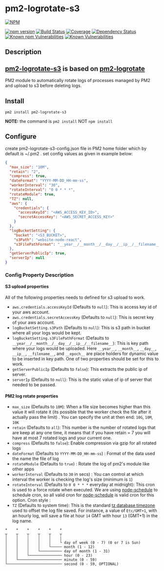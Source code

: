 # pm2-logrotate-s3

[![NPM](https://nodei.co/npm/pm2-logrotate-s3.png)](https://nodei.co/npm/pm2-logrotate-s3/)

[![npm version](https://badge.fury.io/js/pm2-logrotate-s3.png)](https://badge.fury.io/js/pm2-logrotate-s3)
[![Build Status](https://img.shields.io/travis/sthnaqvi/pm2-logrotate-s3.svg?style=flat-square)](https://travis-ci.org/sthnaqvi/pm2-logrotate-s3)
[![Coverage](https://img.shields.io/codecov/c/github/sthnaqvi/pm2-logrotate-s3.svg?style=flat-square)](https://codecov.io/github/sthnaqvi/pm2-logrotate-s3)
[![Dependency Status](https://img.shields.io/david/sthnaqvi/pm2-logrotate-s3.svg?style=flat-square)](https://david-dm.org/sthnaqvi/pm2-logrotate-s3)
[![Known npm Vulnerabilities](https://img.shields.io/snyk/vulnerabilities/npm/pm2-logrotate-s3.svg?label=npm%20vulnerabilities&style=flat-square)](https://snyk.io/test/npm/pm2-logrotate-s3)
[![Known Vulnerabilities](https://img.shields.io/snyk/vulnerabilities/github/sthnaqvi/pm2-logrotate-s3.svg?label=repo%20vulnerabilities&style=flat-square&targetFile=package.json)](https://snyk.io/test/github/sthnaqvi/pm2-logrotate-s3?targetFile=package.json)

## Description
## [pm2-logrotate-s3](https://github.com/sthnaqvi/pm2-logrotate-s3) is based on [pm2-logrotate](https://github.com/keymetrics/pm2-logrotate)

PM2 module to automatically rotate logs of processes managed by PM2 and upload to s3 before deleting logs.

## Install

`pm2 install pm2-logrotate-s3`

**NOTE:** the command is `pm2 install` NOT `npm install`

## Configure
create pm2-logrotate-s3-config.json file in PM2 home folder which by default is ~/.pm2 .
set config values as given in example below:

```json
{
  "max_size": "10M",
  "retain": "2",
  "compress": true,
  "dateFormat": "YYYY-MM-DD_HH-mm-ss",
  "workerInterval": "30",
  "rotateInterval": "0 0 * * *",
  "rotateModule": true,
  "TZ": null,
  "aws": {
    "credentials": {
      "accessKeyId": "<AWS_ACCESS_KEY_ID>",
      "secretAccessKey": "<AWS_SECRET_ACCESS_KEY>"
    }
  },
  "logBucketSetting": {
    "bucket": "<S3_BUCKET>",
    "s3Path": "website-node-react",
    "s3FilePathFormat": "__year__/__month__/__day__/__ip__/__filename__"
  },
  "getServerPublicIp": true,
  "serverIp": null
}

```

### Config Property Description
#### S3 upload properties
All of the following properties needs to defined for s3 upload to work.
- `aws.credentials.accessKeyId` (Defaults to `null`): This is access key id of your aws account.
- `aws.credentials.secretAccessKey` (Defaults to `null`): This is secret key of your aws account.
- `logBucketSetting.s3Path` (Defaults to `null`): This is s3 path in bucket where all your logs would be kept.
- `logBucketSetting.s3FilePathFormat` (Defaults to `__year__/__month__/__day__/__ip__/__filename__`): This is key path where your logs would be uploaded. Here `__year__`, `__month__`, `__day__`, `__ip__`, `__filename__`, and `__epoch__` are place holders for dynamic value to be inserted in key path.
One of two properties should be set for this to work.
- `getServerPublicIp` (Defaults to `false`): This extracts the public ip of server.
- `serverIp` (Defaults to `null`): This is the static value of ip of server that needed to be passed.

#### PM2 log rotate properties
- `max_size` (Defaults to `10M`): When a file size becomes higher than this value it will rotate it (its possible that the worker check the file after it actually pass the limit) . You can specify the unit at then end: `10G`, `10M`, `10K`
- `retain` (Defaults to `all`): This number is the number of rotated logs that are keep at any one time, it means that if you have retain = 7 you will have at most 7 rotated logs and your current one.
- `compress` (Defaults to `false`): Enable compression via gzip for all rotated logs
- `dateFormat` (Defaults to `YYYY-MM-DD_HH-mm-ss`) : Format of the data used the name the file of log
- `rotateModule` (Defaults to `true`) : Rotate the log of pm2's module like other apps
- `workerInterval` (Defaults to `30` in secs) : You can control at which interval the worker is checking the log's size (minimum is `1`)
- `rotateInterval` (Defaults to `0 0 * * *` everyday at midnight): This cron is used to a force rotate when executed.
We are using [node-schedule](https://github.com/node-schedule/node-schedule) to schedule cron, so all valid cron for [node-schedule](https://github.com/node-schedule/node-schedule) is valid cron for this option. Cron style :
- `TZ` (Defaults to system time): This is the standard [tz database timezone](https://en.wikipedia.org/wiki/List_of_tz_database_time_zones) used to offset the log file saved. For instance, a value of `Etc/GMT+1`, with an hourly log, will save a file at hour `14` GMT with hour `13` (GMT+1) in the log name.
 
```
*    *    *    *    *    *
┬    ┬    ┬    ┬    ┬    ┬
│    │    │    │    │    |
│    │    │    │    │    └ day of week (0 - 7) (0 or 7 is Sun)
│    │    │    │    └───── month (1 - 12)
│    │    │    └────────── day of month (1 - 31)
│    │    └─────────────── hour (0 - 23)
│    └──────────────────── minute (0 - 59)
└───────────────────────── second (0 - 59, OPTIONAL)
```
